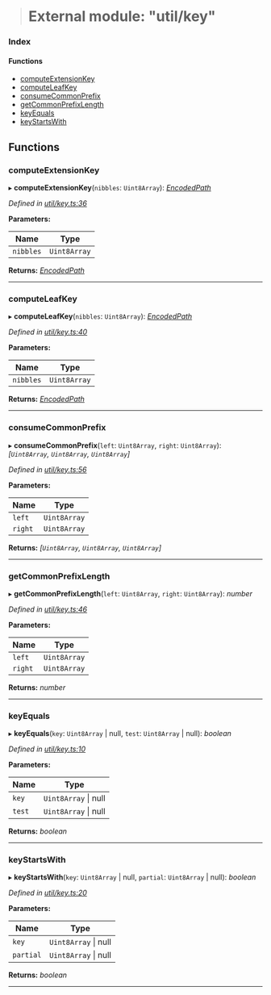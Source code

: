 > # External module: "util/key"

### Index

#### Functions

* [computeExtensionKey](_util_key_.md#computeextensionkey)
* [computeLeafKey](_util_key_.md#computeleafkey)
* [consumeCommonPrefix](_util_key_.md#consumecommonprefix)
* [getCommonPrefixLength](_util_key_.md#getcommonprefixlength)
* [keyEquals](_util_key_.md#keyequals)
* [keyStartsWith](_util_key_.md#keystartswith)

## Functions

###  computeExtensionKey

▸ **computeExtensionKey**(`nibbles`: `Uint8Array`): *[EncodedPath](_types_.md#encodedpath)*

*Defined in [util/key.ts:36](https://github.com/polkadot-js/common/blob/0021731/packages/trie-db/src/util/key.ts#L36)*

**Parameters:**

Name | Type |
------ | ------ |
`nibbles` | `Uint8Array` |

**Returns:** *[EncodedPath](_types_.md#encodedpath)*

___

###  computeLeafKey

▸ **computeLeafKey**(`nibbles`: `Uint8Array`): *[EncodedPath](_types_.md#encodedpath)*

*Defined in [util/key.ts:40](https://github.com/polkadot-js/common/blob/0021731/packages/trie-db/src/util/key.ts#L40)*

**Parameters:**

Name | Type |
------ | ------ |
`nibbles` | `Uint8Array` |

**Returns:** *[EncodedPath](_types_.md#encodedpath)*

___

###  consumeCommonPrefix

▸ **consumeCommonPrefix**(`left`: `Uint8Array`, `right`: `Uint8Array`): *[`Uint8Array`, `Uint8Array`, `Uint8Array`]*

*Defined in [util/key.ts:56](https://github.com/polkadot-js/common/blob/0021731/packages/trie-db/src/util/key.ts#L56)*

**Parameters:**

Name | Type |
------ | ------ |
`left` | `Uint8Array` |
`right` | `Uint8Array` |

**Returns:** *[`Uint8Array`, `Uint8Array`, `Uint8Array`]*

___

###  getCommonPrefixLength

▸ **getCommonPrefixLength**(`left`: `Uint8Array`, `right`: `Uint8Array`): *number*

*Defined in [util/key.ts:46](https://github.com/polkadot-js/common/blob/0021731/packages/trie-db/src/util/key.ts#L46)*

**Parameters:**

Name | Type |
------ | ------ |
`left` | `Uint8Array` |
`right` | `Uint8Array` |

**Returns:** *number*

___

###  keyEquals

▸ **keyEquals**(`key`: `Uint8Array` | null, `test`: `Uint8Array` | null): *boolean*

*Defined in [util/key.ts:10](https://github.com/polkadot-js/common/blob/0021731/packages/trie-db/src/util/key.ts#L10)*

**Parameters:**

Name | Type |
------ | ------ |
`key` | `Uint8Array` \| null |
`test` | `Uint8Array` \| null |

**Returns:** *boolean*

___

###  keyStartsWith

▸ **keyStartsWith**(`key`: `Uint8Array` | null, `partial`: `Uint8Array` | null): *boolean*

*Defined in [util/key.ts:20](https://github.com/polkadot-js/common/blob/0021731/packages/trie-db/src/util/key.ts#L20)*

**Parameters:**

Name | Type |
------ | ------ |
`key` | `Uint8Array` \| null |
`partial` | `Uint8Array` \| null |

**Returns:** *boolean*

___